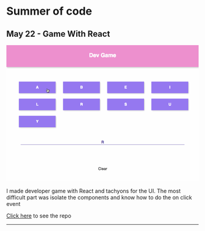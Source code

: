 # Summer of code

## May 22 - Game With React

![dev Game demo](https://github.com/anamariasosam/react_dev_game/blob/master/game.gif)

I made developer game with React and tachyons for the UI.
The most difficult part was isolate the components and know how to do the on click event

[Click here](https://github.com/anamariasosam/react_dev_game/) to see the repo

___
